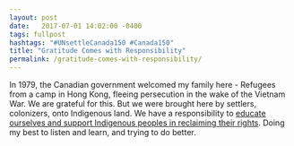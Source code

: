 ```yaml
---
layout: post
date:   2017-07-01 14:02:00 -0400
tags: fullpost
hashtags: "#UNsettleCanada150 #Canada150"
title: "Gratitude Comes with Responsibility"
permalink: /gratitude-comes-with-responsibility/
---
```


In 1979, the Canadian government welcomed my family here - Refugees from a camp in Hong Kong, fleeing persecution in the wake of the Vietnam War. We are grateful for this. But we were brought here by settlers, colonizers, onto Indigenous land. We have a responsibility to [educate ourselves and support Indigenous peoples in reclaiming their rights](http://unsettling150.ca/). Doing my best to listen and learn, and trying to do better.